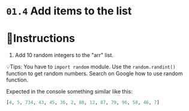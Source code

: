 # `01.4` Add items to the list

# 📝Instructions
1. Add 10 random integers to the "arr" list.


💡Tips:
You have to `import random` module.
Use the `random.randint()` function to get random numbers.
Search on Google how to use random function.

Expected in the console something similar like this:

```py
[4, 5, 734, 43, 45, 36, 2, 88, 12, 87, 79, 96, 58, 46, 7]
```
